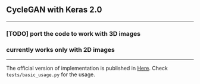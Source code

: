 ## CycleGAN with Keras 2.0 
---
### [TODO] port the code to work with 3D images
### currently works only with 2D images
---

The official version of implementation is published in [Here](https://github.com/junyanz/CycleGAN).
Check `tests/basic_usage.py` for the usage.


